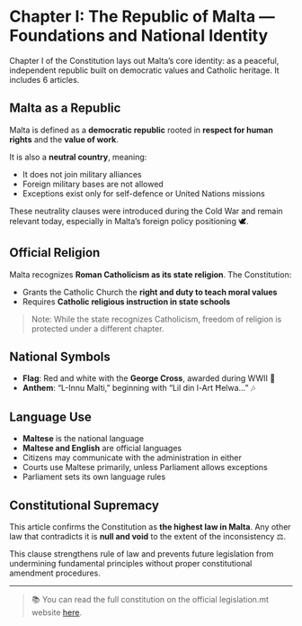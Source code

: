 # Chapter I: The Republic of Malta — Foundations and National Identity

Chapter I of the Constitution lays out Malta’s core identity: as a peaceful, independent republic built on democratic values and Catholic heritage. It includes 6 articles.

## Malta as a Republic

Malta is defined as a **democratic republic** rooted in **respect for human rights** and the **value of work**.

It is also a **neutral country**, meaning:

- It does not join military alliances
- Foreign military bases are not allowed
- Exceptions exist only for self-defence or United Nations missions

These neutrality clauses were introduced during the Cold War and remain relevant today, especially in Malta’s foreign policy positioning 🕊️.

## Official Religion

Malta recognizes **Roman Catholicism as its state religion**. The Constitution:

- Grants the Catholic Church the **right and duty to teach moral values**
- Requires **Catholic religious instruction in state schools**

> Note: While the state recognizes Catholicism, freedom of religion is protected under a different chapter.

## National Symbols

- **Flag**: Red and white with the **George Cross**, awarded during WWII 🚩
- **Anthem**: “L-Innu Malti,” beginning with “Lil din l-Art Ħelwa…” 🎶

## Language Use

- **Maltese** is the national language
- **Maltese and English** are official languages
- Citizens may communicate with the administration in either
- Courts use Maltese primarily, unless Parliament allows exceptions
- Parliament sets its own language rules

## Constitutional Supremacy

This article confirms the Constitution as **the highest law in Malta**. Any other law that contradicts it is **null and void** to the extent of the inconsistency ⚖️.

This clause strengthens rule of law and prevents future legislation from undermining fundamental principles without proper constitutional amendment procedures.

---

> 📚 You can read the full constitution on the official legislation.mt website [here](https://legislation.mt/eli/const/eng).
